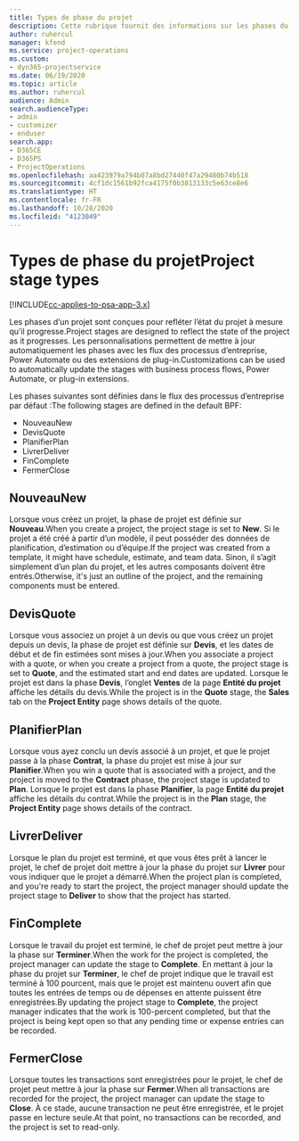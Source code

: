```yaml
---
title: Types de phase du projet
description: Cette rubrique fournit des informations sur les phases du projet.
author: ruhercul
manager: kfend
ms.service: project-operations
ms.custom:
- dyn365-projectservice
ms.date: 06/19/2020
ms.topic: article
ms.author: ruhercul
audience: Admin
search.audienceType:
- admin
- customizer
- enduser
search.app:
- D365CE
- D365PS
- ProjectOperations
ms.openlocfilehash: aa423979a794b07a8bd27440f47a29480b74b518
ms.sourcegitcommit: 4cf1dc1561b92fca4175f0b3813133c5e63ce8e6
ms.translationtype: HT
ms.contentlocale: fr-FR
ms.lasthandoff: 10/28/2020
ms.locfileid: "4123049"
---
```

# <a name="project-stage-types"></a><span data-ttu-id="eaec7-103">Types de phase du projet</span><span class="sxs-lookup"><span data-stu-id="eaec7-103">Project stage types</span></span> 

[!INCLUDE[cc-applies-to-psa-app-3.x](../includes/cc-applies-to-psa-app-3x.md)]

<span data-ttu-id="eaec7-104">Les phases d’un projet sont conçues pour refléter l’état du projet à mesure qu’il progresse.</span><span class="sxs-lookup"><span data-stu-id="eaec7-104">Project stages are designed to reflect the state of the project as it progresses.</span></span> <span data-ttu-id="eaec7-105">Les personnalisations permettent de mettre à jour automatiquement les phases avec les flux des processus d’entreprise, Power Automate ou des extensions de plug-in.</span><span class="sxs-lookup"><span data-stu-id="eaec7-105">Customizations can be used to automatically update the stages with business process flows, Power Automate, or plug-in extensions.</span></span>

<span data-ttu-id="eaec7-106">Les phases suivantes sont définies dans le flux des processus d’entreprise par défaut :</span><span class="sxs-lookup"><span data-stu-id="eaec7-106">The following stages are defined in the default BPF:</span></span>

- <span data-ttu-id="eaec7-107">Nouveau</span><span class="sxs-lookup"><span data-stu-id="eaec7-107">New</span></span>
- <span data-ttu-id="eaec7-108">Devis</span><span class="sxs-lookup"><span data-stu-id="eaec7-108">Quote</span></span>
- <span data-ttu-id="eaec7-109">Planifier</span><span class="sxs-lookup"><span data-stu-id="eaec7-109">Plan</span></span>
- <span data-ttu-id="eaec7-110">Livrer</span><span class="sxs-lookup"><span data-stu-id="eaec7-110">Deliver</span></span>
- <span data-ttu-id="eaec7-111">Fin</span><span class="sxs-lookup"><span data-stu-id="eaec7-111">Complete</span></span>
- <span data-ttu-id="eaec7-112">Fermer</span><span class="sxs-lookup"><span data-stu-id="eaec7-112">Close</span></span> 

## <a name="new"></a><span data-ttu-id="eaec7-113">Nouveau</span><span class="sxs-lookup"><span data-stu-id="eaec7-113">New</span></span>

<span data-ttu-id="eaec7-114">Lorsque vous créez un projet, la phase de projet est définie sur **Nouveau**.</span><span class="sxs-lookup"><span data-stu-id="eaec7-114">When you create a project, the project stage is set to **New**.</span></span> <span data-ttu-id="eaec7-115">Si le projet a été créé à partir d’un modèle, il peut posséder des données de planification, d’estimation ou d’équipe.</span><span class="sxs-lookup"><span data-stu-id="eaec7-115">If the project was created from a template, it might have schedule, estimate, and team data.</span></span> <span data-ttu-id="eaec7-116">Sinon, il s’agit simplement d’un plan du projet, et les autres composants doivent être entrés.</span><span class="sxs-lookup"><span data-stu-id="eaec7-116">Otherwise, it's just an outline of the project, and the remaining components must be entered.</span></span>

## <a name="quote"></a><span data-ttu-id="eaec7-117">Devis</span><span class="sxs-lookup"><span data-stu-id="eaec7-117">Quote</span></span>

<span data-ttu-id="eaec7-118">Lorsque vous associez un projet à un devis ou que vous créez un projet depuis un devis, la phase de projet est définie sur **Devis**, et les dates de début et de fin estimées sont mises à jour.</span><span class="sxs-lookup"><span data-stu-id="eaec7-118">When you associate a project with a quote, or when you create a project from a quote, the project stage is set to **Quote**, and the estimated start and end dates are updated.</span></span> <span data-ttu-id="eaec7-119">Lorsque le projet est dans la phase **Devis**, l’onglet **Ventes** de la page **Entité du projet** affiche les détails du devis.</span><span class="sxs-lookup"><span data-stu-id="eaec7-119">While the project is in the **Quote** stage, the **Sales** tab on the **Project Entity** page shows details of the quote.</span></span>

## <a name="plan"></a><span data-ttu-id="eaec7-120">Planifier</span><span class="sxs-lookup"><span data-stu-id="eaec7-120">Plan</span></span>

<span data-ttu-id="eaec7-121">Lorsque vous ayez conclu un devis associé à un projet, et que le projet passe à la phase **Contrat**, la phase du projet est mise à jour sur **Planifier**.</span><span class="sxs-lookup"><span data-stu-id="eaec7-121">When you win a quote that is associated with a project, and the project is moved to the **Contract** phase, the project stage is updated to **Plan**.</span></span> <span data-ttu-id="eaec7-122">Lorsque le projet est dans la phase **Planifier**, la page **Entité du projet** affiche les détails du contrat.</span><span class="sxs-lookup"><span data-stu-id="eaec7-122">While the project is in the **Plan** stage, the **Project Entity** page shows details of the contract.</span></span>

## <a name="deliver"></a><span data-ttu-id="eaec7-123">Livrer</span><span class="sxs-lookup"><span data-stu-id="eaec7-123">Deliver</span></span>

<span data-ttu-id="eaec7-124">Lorsque le plan du projet est terminé, et que vous êtes prêt à lancer le projet, le chef de projet doit mettre à jour la phase du projet sur **Livrer** pour vous indiquer que le projet a démarré.</span><span class="sxs-lookup"><span data-stu-id="eaec7-124">When the project plan is completed, and you're ready to start the project, the project manager should update the project stage to **Deliver** to show that the project has started.</span></span>

## <a name="complete"></a><span data-ttu-id="eaec7-125">Fin</span><span class="sxs-lookup"><span data-stu-id="eaec7-125">Complete</span></span> 

<span data-ttu-id="eaec7-126">Lorsque le travail du projet est terminé, le chef de projet peut mettre à jour la phase sur **Terminer**.</span><span class="sxs-lookup"><span data-stu-id="eaec7-126">When the work for the project is completed, the project manager can update the stage to **Complete**.</span></span> <span data-ttu-id="eaec7-127">En mettant à jour la phase du projet sur **Terminer**, le chef de projet indique que le travail est terminé à 100 pourcent, mais que le projet est maintenu ouvert afin que toutes les entrées de temps ou de dépenses en attente puissent être enregistrées.</span><span class="sxs-lookup"><span data-stu-id="eaec7-127">By updating the project stage to **Complete**, the project manager indicates that the work is 100-percent completed, but that the project is being kept open so that any pending time or expense entries can be recorded.</span></span>

## <a name="close"></a><span data-ttu-id="eaec7-128">Fermer</span><span class="sxs-lookup"><span data-stu-id="eaec7-128">Close</span></span>

<span data-ttu-id="eaec7-129">Lorsque toutes les transactions sont enregistrées pour le projet, le chef de projet peut mettre à jour la phase sur **Fermer**.</span><span class="sxs-lookup"><span data-stu-id="eaec7-129">When all transactions are recorded for the project, the project manager can update the stage to **Close**.</span></span> <span data-ttu-id="eaec7-130">À ce stade, aucune transaction ne peut être enregistrée, et le projet passe en lecture seule.</span><span class="sxs-lookup"><span data-stu-id="eaec7-130">At that point, no transactions can be recorded, and the project is set to read-only.</span></span>

